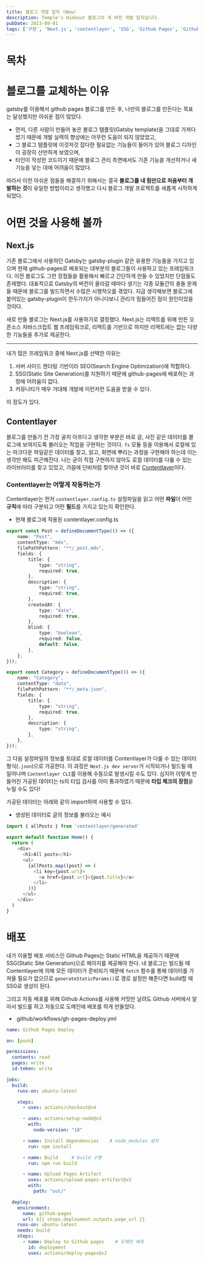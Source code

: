 ```yaml
---
title: 블로그 개발 일지 (New)
description: Temple's Hideout 블로그의 새 버전 개발 일지입니다.
pubDate: 2023-09-01
tags: ['구현', 'Next.js', 'contentlayer', 'SSG', 'Github Pages', 'Github Actions']
---
```


# 목차

# 블로그를 교체하는 이유

gatsby를 이용해서 github pages 블로그를 만든 후, 나만의 블로그를 만든다는 목표는 달성했지만 아쉬운 점이 많았다.

- 먼저, 다른 사람이 만들어 놓은 블로그 탬플릿(Gatsby template)을 그대로 가져다 썼기 때문에 개발 실력의 향상에는 아무런 도움이 되지 않았었고,
- 그 블로그 탬플릿에 이것저것 잡다한 필요없는 기능들이 들어가 있어 블로그 디자인이 굉장히 산만하게 보였으며,
- 타인이 작성한 코드이기 때문에 블로그 관리 측면에서도 기존 기능을 개선하거나 새 기능을 넣는 데에 어려움이 많았다.

따라서 이런 아쉬운 점들을 해결하기 위해서는 결국 **블로그를 내 힘만으로 처음부터 개발하는 것**이 유일한 방법이라고 생각했고 다시 블로그 개발 프로젝트를 새롭게 시작하게 되었다.

# 어떤 것을 사용해 볼까

## Next.js

기존 블로그에서 사용하던 Gatsby는 gatsby-plugin 같은 유용한 기능들을 가지고 있으며 현재 github-pages로 배포되는 대부분의 블로그들이 사용하고 있는 프레임워크다.
이전 블로그도 그런 장점들을 활용해서 빠르고 간단하게 만들 수 있었지만 단점들도 존재했다. 대표적으로 Gatsby의 버전이 올라갈 때마다 생기는 각종 모듈간의 충돌 문제들 때문에 블로그를 빌드하면서 수많은 시행착오를 겪었다.
지금 생각해보면 블로그에 붙어있는 gatsby-plugin이 한두가지가 아니다보니 관리가 힘들어진 점이 원인이었을 것이다.

새로 만들 블로그는 Next.js를 사용하기로 결정했다. Next.js는 리액트를 위해 만든 오픈소스 자바스크립트 웹 프레임워크로, 리액트를 기반으로 하지만 리액트에는 없는 다양한 기능들을 추가로 제공한다.

---

내가 많은 프레임워크 중에 Next.js를 선택한 이유는

1. 서버 사이드 렌더링 기반이라 SEO(Search Engine Optimization)에 적합하다.
2. SSG(Static Site Generation)를 지원하기 때문에 github-pages에 배포하는 과정에 어려움이 없다.
3. 커뮤니티가 매우 거대해 개발에 이런저런 도움을 받을 수 있다.

이 정도가 있다.

## Contentlayer

블로그를 만들기 전 가장 골치 아프다고 생각한 부분은 바로 글, 사진 같은 데이터를 블로그에 보여지도록 불러오는 작업을 구현하는 것이다.
`fs` 모듈 등을 이용해서 로컬에 있는 마크다운 파일같은 데이터를 찾고, 읽고, 화면에 뿌리는 과정을 구현해야 하는데 이는 생각만 해도 피곤해진다. 나는 굳이 직접 구현하지 않아도 로컬 데이터를 다룰 수 있는 라이브러리를 찾고 있었고, 가뭄에 단비처럼 찾아낸 것이 바로 [Contentlayer](https://contentlayer.dev/)이다.

### Contentlayer는 어떻게 작동하는가

Contentlayer는 먼저 `contentlayer.config.ts` 설정파일을 읽고 어떤 **파일**이 어떤 **규칙**에 따라 구분되고 어떤 **필드**를 가지고 있는지 확인한다.

- 현재 블로그에 적용된 contentlayer.config.ts
```ts
export const Post = defineDocumentType(() => ({
	name: "Post",
	contentType: "mdx",
	filePathPattern: "**/_post.mdx",
	fields: {
		title: {
			type: "string",
			required: true,
		},
		description: {
			type: "string",
			required: true,
		},
		createdAt: {
			type: "date",
			required: true,
		},
		blind: {
			type: "boolean",
			required: false,
			default: false,
		},
	},
}));

export const Category = defineDocumentType(() => ({
	name: "Category",
	contentType: "data",
	filePathPattern: "**/_meta.json",
	fields: {
		title: {
			type: "string",
			required: true,
		},
		description: {
			type: "string",
		},
	},
}));
```

그 다음 설정파일의 정보를 토대로 로컬 데이터를 Contentlayer가 다룰 수 있는 데이터 형식(`.json`)으로 가공한다. 이 과정은 `Next.js dev server`가 시작되거나 빌드될 때 일어나며 `Contentlayer CLI`를 이용해 수동으로 발생시킬 수도 있다. 심지어 이렇게 만들어진 가공된 데이터는 ts의 타입 검사를 이미 통과하였기 때문에 **타입 체크의 장점**을 누릴 수도 있다!

가공된 데이터는 아래와 같이 import하여 사용할 수 있다.

- 생성된 데이터로 글의 정보를 불러오는 예시
```ts
import { allPosts } from 'contentlayer/generated'
 
export default function Home() {
  return (
    <div>
      <h1>All posts</h1>
      <ul>
        {allPosts.map((post) => (
          <li key={post.url}>
            <a href={post.url}>{post.title}</a>
          </li>
        ))}
      </ul>
    </div>
  )
}
```

# 배포

내가 이용할 배포 서비스인 Github Pages는 Static HTML을 제공하기 때문에 SSG(Static Site Generation)으로 페이지를 제공해야 한다. 내 블로그는 빌드될 때 Contentlayer에 의해 모든 데이터가 준비되기 때문에 `fetch` 함수를 통해 데이터를 가져올 필요가 없으므로 `generateStaticParams()`로 경로 설정만 해준다면 build할 때 SSG로 생성이 된다.

그리고 자동 배포를 위해 Github Actions를 사용해 커밋만 날려도 Github 서버에서 알아서 빌드를 하고 자동으로 도메인에 배포를 하게 만들었다.

- .github/workflows/gh-pages-deploy.yml
```yml
name: Github Pages Deploy

on: [push]

permissions:
  contents: read
  pages: write
  id-token: write

jobs:
  build:
    runs-on: ubuntu-latest

    steps:
      - uses: actions/checkout@v4

      - uses: actions/setup-node@v2
        with:
          node-version: "18"

      - name: Install dependencies    # node_modules 설치
        run: npm install

      - name: Build     # build 수행
        run: npm run build

      - name: Upload Pages Artifact
        uses: actions/upload-pages-artifact@v2
        with:
          path: "out/"

  deploy:
    environment:
      name: github-pages
      url: ${{ steps.deployment.outputs.page_url }}
    runs-on: ubuntu-latest
    needs: build
    steps:
      - name: Deploy to Github pages    # 도메인 배포
        id: deployment
        uses: actions/deploy-pages@v2
```